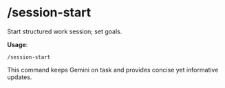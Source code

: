 
# /session-start

Start structured work session; set goals.

**Usage**:
```
/session-start
```

This command keeps Gemini on task and provides concise yet informative updates.
